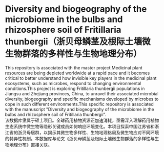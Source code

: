 # **Diversity and biogeography of the microbiome in the bulbs and rhizosphere soil of Fritillaria thunbergii（浙贝母鳞茎及根际土壤微生物群落的多样性与生物地理分布）**
This repository is associated with the master project.Medicinal plant resources are being depleted worldwide at a rapid pace and it becomes critical to better understand how invisible key players in the medicinal plant ecosystems, such as microbes, respond to changing environmental conditions.This project is exploring Fritillaria thunbergii populations in Jiangsu and Zhejiang provinces, China, to unravel their associated microbial diversity, biogeography and specific mechanisms developed by microbes to cope in such different environments.This specific repository is associated with the manuscript "Diversity and biogeography of the microbiome in the bulbs and rhizosphere soil of Fritillaria thunbergii”.\
该数据库隶属于硕士项目。全球药用植物资源正加速消耗，亟需深入理解药用植物生态系统中微生物等隐形关键成员如何响应环境变化。本项目探索中国江苏省和浙江省的浙贝母居群，以揭示其微生物多样性、生物地理格局及微生物应对不同环境的特异性机制。本数据库与论文《浙贝母鳞茎及根际土壤微生物群落的多样性与生物地理分布》直接关联。

